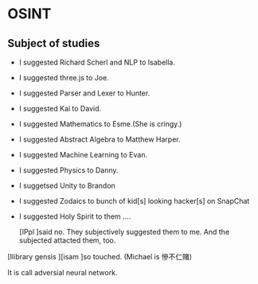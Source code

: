 # OSINT

## Subject of studies

- I suggested Richard Scherl and NLP to Isabella.
- I suggested three.js to Joe.
- I suggested Parser and Lexer to Hunter.
- I suggested Kai to David.
- I suggested Mathematics to Esme.(She is cringy.)
- I suggested Abstract Algebra to Matthew Harper.
- I suggested Machine Learning to Evan.
- I suggested Physics to Danny.
- I suggetsed Unity to Brandon
- I suggested Zodaics to bunch of kid[s] looking hacker[s] on SnapChat
- I suggested Holy Spirit to them
  ….
  
  [IPpl ]said no. They subjectively suggested them to me. And the subjected attacted them, too.

[Ilibrary gensis ][isam ]so touched. (Michael is 慘不仁賭)

It is call adversial neural network.
